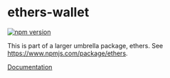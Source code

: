 ethers-wallet
=============

[![npm version](https://badge.fury.io/js/ethers-wallet.svg)](https://badge.fury.io/js/ethers-wallet)

This is part of a larger umbrella package, ethers. See https://www.npmjs.com/package/ethers.

[Documentation](https://docs.ethers.io/ethers.js/html/api-wallet.html)
